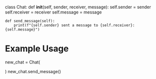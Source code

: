 class Chat:
    def __init__(self, sender, receiver, message):
        self.sender = sender
        self.receiver = receiver
        self.message = message

    def send_message(self):
        print(f"{self.sender} sent a message to {self.receiver}: {self.message}")

# Example Usage
new_chat = Chat(

)
new_chat.send_message()
